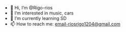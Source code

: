 - 👋 Hi, I’m @Rigo-rios
- 👀 I’m interested in music, cars
- 🌱 I’m currently learning SD
- 📫 How to reach me: email-riosrigo1204@gmail.com


<!---
Rigo-rios/Rigo-rios is a ✨ special ✨ repository because its `README.md` (this file) appears on your GitHub profile.
You can click the Preview link to take a look at your changes.
--->
